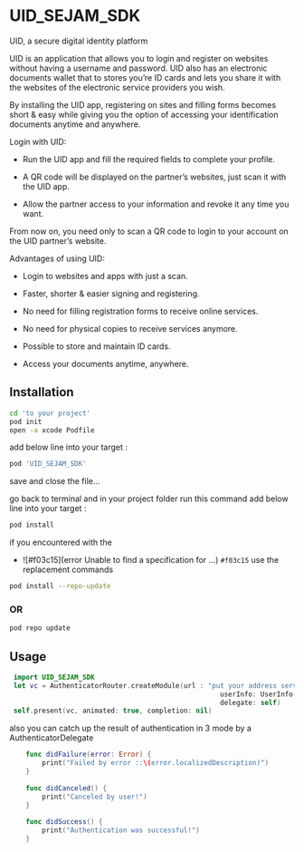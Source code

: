 
# UID_SEJAM_SDK

UID, a secure digital identity platform

UID is an application that allows you to login and register on websites without having a username and password. UID also has an electronic documents wallet that to stores you’re ID cards and lets you share it with the websites of the electronic service providers you wish.

By installing the UID app, registering on sites and filling forms becomes short & easy while giving you the option of accessing your identification documents anytime and anywhere.

Login with UID:

- Run the UID app and fill the required fields to complete your profile.

- A QR code will be displayed on the partner’s websites, just scan it with the UID app.

- Allow the partner access to your information and revoke it any time you want.

From now on, you need only to scan a QR code to login to your account on the UID partner’s website.


Advantages of using UID:

- Login to websites and apps with just a scan.

- Faster, shorter & easier signing and registering.

- No need for filling registration forms to receive online services.

- No need for physical copies to receive services anymore.

- Possible to store and maintain ID cards.

- Access your documents anytime, anywhere.


## Installation

```bash
cd 'to your project'
pod init
open -a xcode Podfile 
```
add below line into your target :
```bash
pod 'UID_SEJAM_SDK' 
```
save and close the file...

go back to terminal and in your project folder run this command
add below line into your target :
```bash
pod install 
```
if you encountered with the 
- ![#f03c15](error Unable to find a specification for ...) `#f03c15`
use the replacement commands
```bash
pod install --repo-update
```
### OR

```bash
pod repo update
```




## Usage

```swift
 import UID_SEJAM_SDK
 let vc = AuthenticatorRouter.createModule(url : "put your address server",
                                                    userInfo: UserInfo(nationalCode: "national code",serialCode: "serial code"),
                                                    delegate: self)
 self.present(vc, animated: true, completion: nil)

```
also you can catch up the result of authentication in 3 mode by a AuthenticatorDelegate
```swift
    func didFailure(error: Error) {
        print("Failed by error ::\(error.localizedDescription)")
    }
    
    func didCanceled() {
        print("Canceled by user!")
    }
    
    func didSuccess() {
        print("Authentication was successful!")
    }
```
